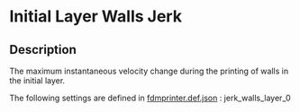 # Initial Layer Walls Jerk

## Description
The maximum instantaneous velocity change during the printing of walls in the initial layer.


The following settings are defined in [fdmprinter.def.json](https://github.com/smartavionics/Cura/blob/mb-master/resources/definitions/fdmprinter.def.json) : jerk_walls_layer_0